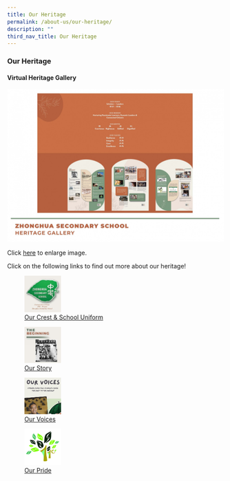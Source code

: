 ```yaml
---
title: Our Heritage
permalink: /about-us/our-heritage/
description: ""
third_nav_title: Our Heritage
---
```

### **Our Heritage**
#### **Virtual Heritage Gallery**

![](/images/heritage1.jpg)

Click [here](https://staging.d1ph2u5puaqsvh.amplifyapp.com/images/heritage1.jpg) to enlarge image.

Click on the following links to find out more about our heritage!

<p><a href="https://staging.d1ph2u5puaqsvh.amplifyapp.com/about-us/our-heritage/our-crest-and-school-uniform/">
<figure>	
<img style="width:20%" src="/images/heritage2.jpg">
<figcaption>  Our Crest & School Uniform
 </figcaption>
</figure>	
</a></p>

<p><a href="https://staging.d1ph2u5puaqsvh.amplifyapp.com/about-us/our-heritage/our-story/">
<figure>	
<img style="width:20%" src="/images/heritage3.jpg">
<figcaption>  Our Story
 </figcaption>
</figure>	
</a></p>

<p><a href="https://staging.d1ph2u5puaqsvh.amplifyapp.com/about-us/our-heritage/our-voices/">
<figure>	
<img style="width:20%" src="/images/heritage4.png">
<figcaption>  Our Voices
 </figcaption>
</figure>	
</a></p>

<p><a href="https://staging.d1ph2u5puaqsvh.amplifyapp.com/about-us/our-heritage/our-pride/">
<figure>	
<img style="width:20%" src="/images/heritage5.jpg">
<figcaption>  Our Pride
 </figcaption>
</figure>	
</a></p>
